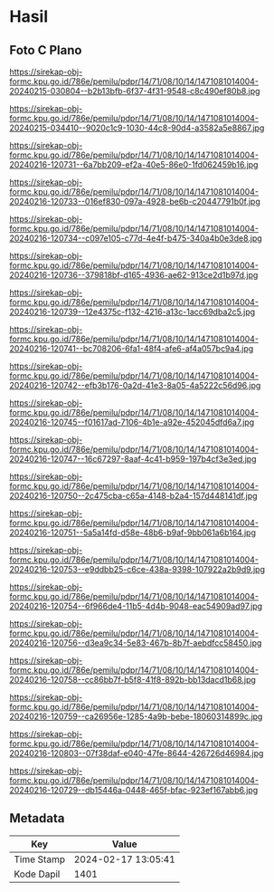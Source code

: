 # Hasil

## Foto C Plano

https://sirekap-obj-formc.kpu.go.id/786e/pemilu/pdpr/14/71/08/10/14/1471081014004-20240215-030804--b2b13bfb-6f37-4f31-9548-c8c490ef80b8.jpg

https://sirekap-obj-formc.kpu.go.id/786e/pemilu/pdpr/14/71/08/10/14/1471081014004-20240215-034410--9020c1c9-1030-44c8-90d4-a3582a5e8867.jpg

https://sirekap-obj-formc.kpu.go.id/786e/pemilu/pdpr/14/71/08/10/14/1471081014004-20240216-120731--6a7bb209-ef2a-40e5-86e0-1fd062459b16.jpg

https://sirekap-obj-formc.kpu.go.id/786e/pemilu/pdpr/14/71/08/10/14/1471081014004-20240216-120733--016ef830-097a-4928-be6b-c20447791b0f.jpg

https://sirekap-obj-formc.kpu.go.id/786e/pemilu/pdpr/14/71/08/10/14/1471081014004-20240216-120734--c097e105-c77d-4e4f-b475-340a4b0e3de8.jpg

https://sirekap-obj-formc.kpu.go.id/786e/pemilu/pdpr/14/71/08/10/14/1471081014004-20240216-120736--379818bf-d165-4936-ae62-913ce2d1b97d.jpg

https://sirekap-obj-formc.kpu.go.id/786e/pemilu/pdpr/14/71/08/10/14/1471081014004-20240216-120739--12e4375c-f132-4216-a13c-1acc69dba2c5.jpg

https://sirekap-obj-formc.kpu.go.id/786e/pemilu/pdpr/14/71/08/10/14/1471081014004-20240216-120741--bc708206-6fa1-48f4-afe6-af4a057bc9a4.jpg

https://sirekap-obj-formc.kpu.go.id/786e/pemilu/pdpr/14/71/08/10/14/1471081014004-20240216-120742--efb3b176-0a2d-41e3-8a05-4a5222c56d96.jpg

https://sirekap-obj-formc.kpu.go.id/786e/pemilu/pdpr/14/71/08/10/14/1471081014004-20240216-120745--f01617ad-7106-4b1e-a92e-452045dfd6a7.jpg

https://sirekap-obj-formc.kpu.go.id/786e/pemilu/pdpr/14/71/08/10/14/1471081014004-20240216-120747--16c67297-8aaf-4c41-b959-197b4cf3e3ed.jpg

https://sirekap-obj-formc.kpu.go.id/786e/pemilu/pdpr/14/71/08/10/14/1471081014004-20240216-120750--2c475cba-c65a-4148-b2a4-157d448141df.jpg

https://sirekap-obj-formc.kpu.go.id/786e/pemilu/pdpr/14/71/08/10/14/1471081014004-20240216-120751--5a5a14fd-d58e-48b6-b9af-9bb061a6b164.jpg

https://sirekap-obj-formc.kpu.go.id/786e/pemilu/pdpr/14/71/08/10/14/1471081014004-20240216-120753--e9ddbb25-c6ce-438a-9398-107922a2b9d9.jpg

https://sirekap-obj-formc.kpu.go.id/786e/pemilu/pdpr/14/71/08/10/14/1471081014004-20240216-120754--6f966de4-11b5-4d4b-9048-eac54909ad97.jpg

https://sirekap-obj-formc.kpu.go.id/786e/pemilu/pdpr/14/71/08/10/14/1471081014004-20240216-120756--d3ea9c34-5e83-467b-8b7f-aebdfcc58450.jpg

https://sirekap-obj-formc.kpu.go.id/786e/pemilu/pdpr/14/71/08/10/14/1471081014004-20240216-120758--cc86bb7f-b5f8-41f8-892b-bb13dacd1b68.jpg

https://sirekap-obj-formc.kpu.go.id/786e/pemilu/pdpr/14/71/08/10/14/1471081014004-20240216-120759--ca26956e-1285-4a9b-bebe-18060314899c.jpg

https://sirekap-obj-formc.kpu.go.id/786e/pemilu/pdpr/14/71/08/10/14/1471081014004-20240216-120803--07f38daf-e040-47fe-8644-426726d46984.jpg

https://sirekap-obj-formc.kpu.go.id/786e/pemilu/pdpr/14/71/08/10/14/1471081014004-20240216-120729--db15446a-0448-465f-bfac-923ef167abb6.jpg


## Metadata

| Key        | Value               |
| ---------- | ------------------- |
| Time Stamp | 2024-02-17 13:05:41 |
| Kode Dapil | 1401                |



